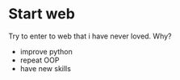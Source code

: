 # Start web 
Try to enter to web that i have never loved.
Why?

- improve python
- repeat OOP
- have new skills
